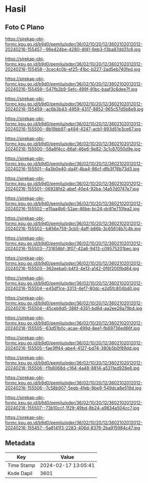 # Hasil

## Foto C Plano

https://sirekap-obj-formc.kpu.go.id/b9d0/pemilu/pdpr/36/02/10/20/12/3602102012012-20240216-155457--96e424be-4280-4f41-9eb3-f3ba87dd31c6.jpg

https://sirekap-obj-formc.kpu.go.id/b9d0/pemilu/pdpr/36/02/10/20/12/3602102012012-20240216-155458--3cec4c0b-ef25-41bc-b227-2ad5eb740fed.jpg

https://sirekap-obj-formc.kpu.go.id/b9d0/pemilu/pdpr/36/02/10/20/12/3602102012012-20240216-155459--547fb2b9-5efc-499f-91bc-baaf3c6dee7f.jpg

https://sirekap-obj-formc.kpu.go.id/b9d0/pemilu/pdpr/36/02/10/20/12/3602102012012-20240216-155459--ac6b3b43-4959-4317-8852-965c57d5b8e9.jpg

https://sirekap-obj-formc.kpu.go.id/b9d0/pemilu/pdpr/36/02/10/20/12/3602102012012-20240216-155500--8b19bb97-a494-4247-acb1-893d51e3ce67.jpg

https://sirekap-obj-formc.kpu.go.id/b9d0/pemilu/pdpr/36/02/10/20/12/3602102012012-20240216-155500--56a8f4cc-86af-46e6-9e82-3c1c87050d9e.jpg

https://sirekap-obj-formc.kpu.go.id/b9d0/pemilu/pdpr/36/02/10/20/12/3602102012012-20240216-155501--4a3b0e40-da4f-4ba4-86cf-dfb3f76b73d3.jpg

https://sirekap-obj-formc.kpu.go.id/b9d0/pemilu/pdpr/36/02/10/20/12/3602102012012-20240216-155501--06928fd2-abef-40e4-92ba-14a57d0747e7.jpg

https://sirekap-obj-formc.kpu.go.id/b9d0/pemilu/pdpr/36/02/10/20/12/3602102012012-20240216-155502--e15aa4b6-52ae-46be-bc24-dc61e710fea2.jpg

https://sirekap-obj-formc.kpu.go.id/b9d0/pemilu/pdpr/36/02/10/20/12/3602102012012-20240216-155502--b856e759-3cb5-4aff-b86b-3c65614b7c4b.jpg

https://sirekap-obj-formc.kpu.go.id/b9d0/pemilu/pdpr/36/02/10/20/12/3602102012012-20240216-155503--731658bf-3f07-42a6-9413-c09575201bec.jpg

https://sirekap-obj-formc.kpu.go.id/b9d0/pemilu/pdpr/36/02/10/20/12/3602102012012-20240216-155503--362eeba0-b4f3-4e13-a142-0f6f200fbd84.jpg

https://sirekap-obj-formc.kpu.go.id/b9d0/pemilu/pdpr/36/02/10/20/12/3602102012012-20240216-155504--e45df1ce-3313-4ef7-80dc-e2d5fc804bd0.jpg

https://sirekap-obj-formc.kpu.go.id/b9d0/pemilu/pdpr/36/02/10/20/12/3602102012012-20240216-155504--45ceb8d5-388f-4351-bd84-aa2ee28a79b4.jpg

https://sirekap-obj-formc.kpu.go.id/b9d0/pemilu/pdpr/36/02/10/20/12/3602102012012-20240216-155505--63d51b0c-acae-499d-8ee1-fb69736ed66f.jpg

https://sirekap-obj-formc.kpu.go.id/b9d0/pemilu/pdpr/36/02/10/20/12/3602102012012-20240216-155505--fae3ff44-abe4-4127-bd74-380b5b0f89dd.jpg

https://sirekap-obj-formc.kpu.go.id/b9d0/pemilu/pdpr/36/02/10/20/12/3602102012012-20240216-155506--f1b8068d-c164-4a48-8814-a5311ed928e6.jpg

https://sirekap-obj-formc.kpu.go.id/b9d0/pemilu/pdpr/36/02/10/20/12/3602102012012-20240216-155506--7c58b907-5eeb-4feb-9be9-549dca8e519d.jpg

https://sirekap-obj-formc.kpu.go.id/b9d0/pemilu/pdpr/36/02/10/20/12/3602102012012-20240216-155507--73b10ccf-1f29-49bd-8b24-a9834a504cc7.jpg

https://sirekap-obj-formc.kpu.go.id/b9d0/pemilu/pdpr/36/02/10/20/12/3602102012012-20240216-155457--5a8141f3-2283-406d-8376-2ba915984c47.jpg


## Metadata

| Key        | Value               |
| ---------- | ------------------- |
| Time Stamp | 2024-02-17 13:05:41 |
| Kode Dapil | 3601                |



